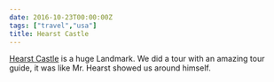 ```yaml
---
date: 2016-10-23T00:00:00Z
tags: ["travel","usa"]
title: Hearst Castle
---
```


[Hearst Castle](https://en.wikipedia.org/wiki/Hearst_Castle) is a huge
Landmark. We did a tour with an amazing tour guide, it was like Mr. Hearst
showed us around himself.
